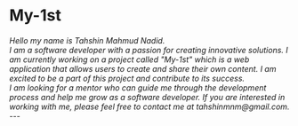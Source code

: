 # My-1st
<h6>Hello my name is Tahshin Mahmud Nadid.<br>
I am a software developer with a passion for creating innovative solutions. I am currently working on a project called "My-1st" which is a web application that allows users to create and share their own content. I am excited to be a part of this project and contribute to its success. <br>
I am looking for a mentor who can guide me through the development process and help me grow as a software developer. If you are interested in working with me, please feel free to contact me at tahshinmnm@gmail.com. <br>
---</h6>
